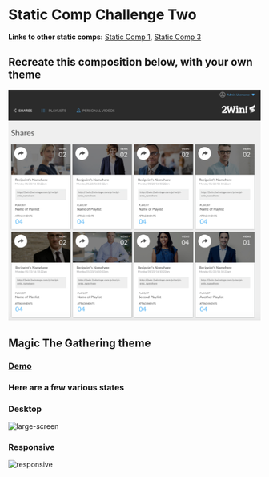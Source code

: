 # Static Comp Challenge Two
<strong>Links to other static comps:</strong> [Static Comp 1](https://github.com/tomkingkong/tk-comp-challenge-1/), [Static Comp 3](https://github.com/tomkingkong/tk-comp-challenge-3/)

## Recreate this composition below, with your own theme
![alt text](https://raw.githubusercontent.com/tomkingkong/tk-comp-challenge-2/master/images/static-two-original-comp.png)

## Magic The Gathering theme
### [Demo](https://tomkingkong.github.io/tk-comp-challenge-2/)
### Here are a few various states

### Desktop
![large-screen](https://raw.githubusercontent.com/tomkingkong/tk-comp-challenge-2/master/images/gifs/static-two-big.gif)

### Responsive

![responsive](https://raw.githubusercontent.com/tomkingkong/tk-comp-challenge-2/master/images/gifs/static-two-responsive.gif)


